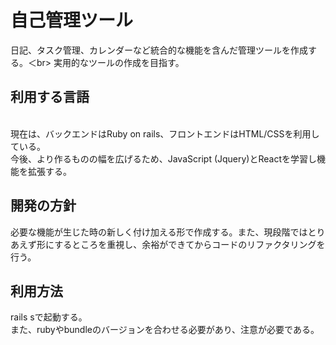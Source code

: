 <h1>自己管理ツール</h1>
<div>
  日記、タスク管理、カレンダーなど統合的な機能を含んだ管理ツールを作成する。＜br>
  実用的なツールの作成を目指す。<br>
</div>

<div>
  <h2>利用する言語</h2><br>
  現在は、バックエンドはRuby on rails、フロントエンドはHTML/CSSを利用している。<br>
  今後、より作るものの幅を広げるため、JavaScript (Jquery)とReactを学習し機能を拡張する。
</div>

<div>
  <h2>開発の方針</h2>
  必要な機能が生じた時の新しく付け加える形で作成する。また、現段階ではとりあえず形にするところを重視し、余裕ができてからコードのリファクタリングを行う。
</div>

<div>
  <h2>利用方法</h2>
  rails sで起動する。<br>
  また、rubyやbundleのバージョンを合わせる必要があり、注意が必要である。
</div>

